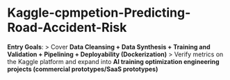 # Kaggle-cpmpetion-Predicting-Road-Accident-Risk
**Entry Goals**: > Cover **Data Cleansing + Data Synthesis + Training and Validation + Pipelining + Deployability (Dockerization)** > Verify metrics on the Kaggle platform and expand into **AI training optimization engineering projects (commercial prototypes/SaaS prototypes)**
